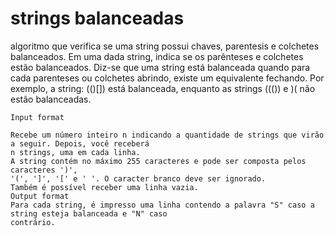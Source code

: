 # strings balanceadas

   algoritmo que verifica se uma string possui chaves, parentesis e colchetes balanceados. Em
    uma dada string, indica se os parênteses e colchetes estão balanceados. Diz-se que uma string está
    balanceada quando para cada parenteses ou colchetes abrindo, existe um equivalente fechando. Por exemplo, a
    string: (()[]) está balanceada, enquanto as strings ((()) e )( não estão balanceadas.
    
    Input format
    
    Recebe um número inteiro n indicando a quantidade de strings que virão a seguir. Depois, você receberá
    n strings, uma em cada linha.
    A string contém no máximo 255 caracteres e pode ser composta pelos caracteres ')',
    '(', ']', '[' e ' '. O caracter branco deve ser ignorado.
    Também é possível receber uma linha vazia.
    Output format
    Para cada string, é impresso uma linha contendo a palavra "S" caso a string esteja balanceada e "N" caso
    contrário.
